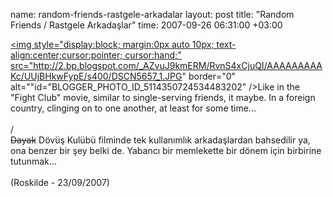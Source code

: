 name: random-friends-rastgele-arkadalar
layout: post
title: "Random Friends / Rastgele Arkadaşlar"
time: 2007-09-26 06:31:00 +03:00

<a onblur="try {parent.deselectBloggerImageGracefully();} catch(e) {}" href="http://2.bp.blogspot.com/_AZvuJ9kmERM/RvnS4xCjuQI/AAAAAAAAAKc/UUjBHkwFypE/s1600-h/DSCN5657_1.JPG"><img style="display:block; margin:0px auto 10px; text-align:center;cursor:pointer; cursor:hand;" src="http://2.bp.blogspot.com/_AZvuJ9kmERM/RvnS4xCjuQI/AAAAAAAAAKc/UUjBHkwFypE/s400/DSCN5657_1.JPG" border="0" alt=""id="BLOGGER_PHOTO_ID_5114350724534483202" /></a>Like in the "Fight Club" movie, similar to single-serving friends, it maybe. In a foreign country, clinging on to one another, at least for some time...<br /><br />/<br /><strike>Dayak</strike> Dövüş Kulübü filminde tek kullanımlık arkadaşlardan bahsedilir ya, ona benzer bir şey belki de. Yabancı bir memlekette bir dönem için birbirine tutunmak...<br /><br />(Roskilde - 23/09/2007)
